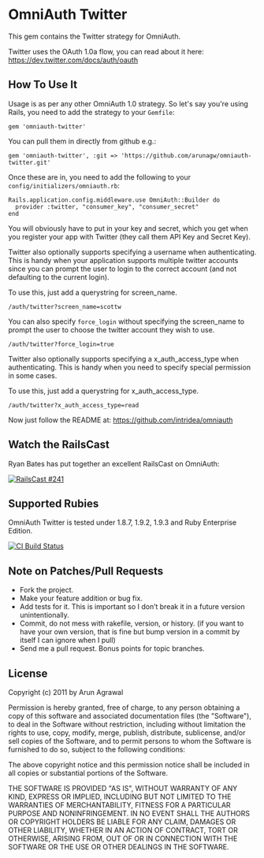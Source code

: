 # OmniAuth Twitter

This gem contains the Twitter strategy for OmniAuth.

Twitter uses the OAuth 1.0a flow, you can read about it here: https://dev.twitter.com/docs/auth/oauth

## How To Use It

Usage is as per any other OmniAuth 1.0 strategy. So let's say you're using Rails, you need to add the strategy to your `Gemfile`:

    gem 'omniauth-twitter'

You can pull them in directly from github e.g.:

    gem 'omniauth-twitter', :git => 'https://github.com/arunagw/omniauth-twitter.git'

Once these are in, you need to add the following to your `config/initializers/omniauth.rb`:

    Rails.application.config.middleware.use OmniAuth::Builder do
      provider :twitter, "consumer_key", "consumer_secret" 
    end

You will obviously have to put in your key and secret, which you get when you register your app with Twitter (they call them API Key and Secret Key). 

Twitter also optionally supports specifying a username when authenticating. This is handy when your application supports multiple twitter accounts since you can prompt the user to login to the correct account (and not defaulting to the current login). 

To use this, just add a querystring for screen_name. 

	/auth/twitter?screen_name=scottw

You can also specify ```force_login``` without specifying the screen_name to prompt the user to choose the twitter account they wish to use.

    /auth/twitter?force_login=true

Twitter also optionally supports specifying a x_auth_access_type when authenticating. This is handy when you need to specify special permission in some cases.

To use this, just add a querystring for x_auth_access_type. 

	/auth/twitter?x_auth_access_type=read	


Now just follow the README at: https://github.com/intridea/omniauth

## Watch the RailsCast

Ryan Bates has put together an excellent RailsCast on OmniAuth:

[![RailsCast #241](https://www.evernote.com/shard/s35/sh/479f2503-aefa-4542-a7b4-8f84fd22eafc/0571f5a3795a0be3d0b0814312a8d5b7/res/49b5478a-657c-4aff-ae58-dae08b9a46d5/Screen_Shot_2012-07-15_at_12.41.15_PM-20120715-125424.jpg.jpg "RailsCast #241 - Simple OmniAuth (revised)")](http://railscasts.com/episodes/241-simple-omniauth-revised)


## Supported Rubies

OmniAuth Twitter is tested under 1.8.7, 1.9.2, 1.9.3 and Ruby Enterprise Edition.

[![CI Build
Status](https://secure.travis-ci.org/arunagw/omniauth-twitter.png)](http://travis-ci.org/arunagw/omniauth-twitter)

## Note on Patches/Pull Requests

- Fork the project.
- Make your feature addition or bug fix.
- Add tests for it. This is important so I don’t break it in a future version unintentionally.
- Commit, do not mess with rakefile, version, or history. (if you want to have your own version, that is fine but bump version in a commit by itself I can ignore when I pull)
- Send me a pull request. Bonus points for topic branches.

## License

Copyright (c) 2011 by Arun Agrawal

Permission is hereby granted, free of charge, to any person obtaining a copy of this software and associated documentation files (the "Software"), to deal in the Software without restriction, including without limitation the rights to use, copy, modify, merge, publish, distribute, sublicense, and/or sell copies of the Software, and to permit persons to whom the Software is furnished to do so, subject to the following conditions:

The above copyright notice and this permission notice shall be included in all copies or substantial portions of the Software.

THE SOFTWARE IS PROVIDED "AS IS", WITHOUT WARRANTY OF ANY KIND, EXPRESS OR IMPLIED, INCLUDING BUT NOT LIMITED TO THE WARRANTIES OF MERCHANTABILITY, FITNESS FOR A PARTICULAR PURPOSE AND NONINFRINGEMENT. IN NO EVENT SHALL THE AUTHORS OR COPYRIGHT HOLDERS BE LIABLE FOR ANY CLAIM, DAMAGES OR OTHER LIABILITY, WHETHER IN AN ACTION OF CONTRACT, TORT OR OTHERWISE, ARISING FROM, OUT OF OR IN CONNECTION WITH THE SOFTWARE OR THE USE OR OTHER DEALINGS IN THE SOFTWARE.